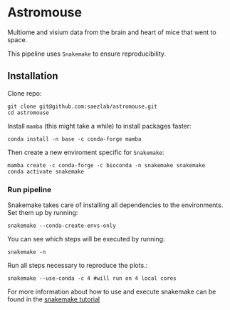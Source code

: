 # Astromouse
Multiome and visium data from the brain and heart of mice that went to space.

This pipeline uses `Snakemake` to ensure reproducibility.

## Installation
Clone repo:
```
git clone git@github.com:saezlab/astromouse.git
cd astromouse
```

Install `mamba` (this might take a while) to install packages faster:
```
conda install -n base -c conda-forge mamba
```

Then create a new enviroment specific for `Snakemake`:
```
mamba create -c conda-forge -c bioconda -n snakemake snakemake
conda activate snakemake
```

### Run pipeline
Snakemake takes care of installing all dependencies to the environments. Set them up by running:
```
snakemake --conda-create-envs-only
```

You can see which steps will be executed by running:
```
snakemake -n
```

Run all steps necessary to reproduce the plots.:
```
snakemake --use-conda -c 4 #will run on 4 local cores
```

For more information about how to use and execute snakemake can be found in the [snakemake tutorial](https://snakemake.readthedocs.io/en/stable/tutorial/tutorial.html)



